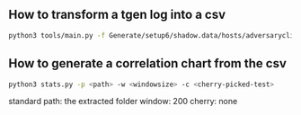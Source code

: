 ## How to transform a tgen log into a csv

```bash
python3 tools/main.py -f Generate/setup6/shadow.data/hosts/adversaryclient/stdout-adversaryclient.tgen.1001.log Generate/setup6/shadow.data/hosts/victimclient/stdout-victimclient.tgen.1001.log -l timestamp value -d extracted/setup6
```

## How to generate a correlation chart from the csv

```bash
python3 stats.py -p <path> -w <windowsize> -c <cherry-picked-test>
```
standard  path:     the extracted folder
          window:   200
          cherry:   none

